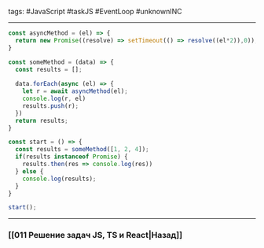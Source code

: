 tags: #JavaScript #taskJS #EventLoop #unknownINC 
___

```js
const asyncMethod = (el) => {
  return new Promise((resolve) => setTimeout(() => resolve((el*2)),0));
}

const someMethod = (data) => {
  const results = [];
  
  data.forEach(async (el) => {
    let r = await asyncMethod(el);
    console.log(r, el)
    results.push(r);
  })
  return results;
}

const start = () => {
  const results = someMethod([1, 2, 4]);
  if(results instanceof Promise) {
    results.then(res => console.log(res))
  } else {
    console.log(results);
  }
}

start();
```

___
### [[011 Решение задач JS, TS и React|Назад]]
